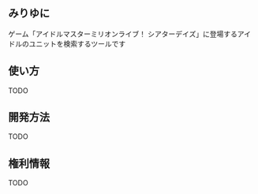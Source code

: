 ## みりゆに

ゲーム「アイドルマスターミリオンライブ！ シアターデイズ」に登場するアイドルのユニットを検索するツールです

## 使い方

TODO

## 開発方法

TODO

## 権利情報

TODO
